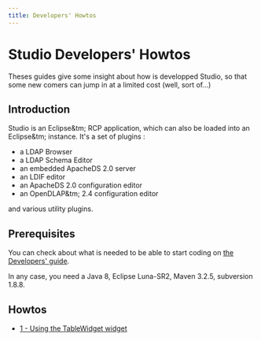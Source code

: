 ```yaml
---
title: Developers' Howtos
---
```


# Studio Developers' Howtos

Theses guides give some insight about how is developped Studio, so that some new comers can jump in at a limited cost (well, sort of...)


## Introduction

Studio is an Eclipse&tm; RCP application, which can also be loaded into an Eclipse&tm; instance. It's a set of plugins :

* a LDAP Browser
* a LDAP Schema Editor
* an embedded ApacheDS 2.0 server
* an LDIF editor
* an ApacheDS 2.0 configuration editor
* an OpenDLAP&tm; 2.4 configuration editor

and various utility plugins.

## Prerequisites

You can check about what is needed to be able to start coding on [the Developers' guide](../developers-guide.html).

In any case, you need a Java 8, Eclipse Luna-SR2, Maven 3.2.5, subversion 1.8.8. 

## Howtos

*  [1 - Using the TableWidget<E> widget](howtos/table-widget.html)


